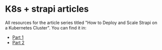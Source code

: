 # K8s + strapi articles

All resources for the article series titled "How to Deploy and Scale Strapi on a Kubernetes Cluster".
You can find it in:
- [Part 1](https://strapi.io/blog)
- [Part 2](https://strapi.io/blog)
